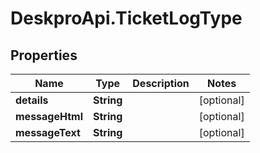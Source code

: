 # DeskproApi.TicketLogType

## Properties
Name | Type | Description | Notes
------------ | ------------- | ------------- | -------------
**details** | **String** |  | [optional] 
**messageHtml** | **String** |  | [optional] 
**messageText** | **String** |  | [optional] 


